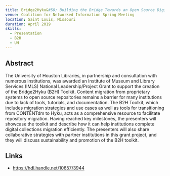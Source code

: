 ```yaml
---
title: Bridge2Hyku&#58; Building the Bridge Towards an Open Source Digital Solution
venue: Coalition for Networked Information Spring Meeting
location: Saint Louis, Missouri
duration: April 2019
skills:
  - Presentation
  - B2H
  - UH
---
```


Abstract
-------

The University of Houston Libraries, in partnership and consultation with numerous institutions, was awarded an Institute of Museum and Library Services (IMLS) National Leadership/Project Grant to support the creation of the Bridge2Hyku (B2H) Toolkit. Content migration from proprietary systems to open source repositories remains a barrier for many institutions due to lack of tools, tutorials, and documentation. The B2H Toolkit, which includes migration strategies and use cases as well as tools for transitioning from CONTENTdm to Hyku, acts as a comprehensive resource to facilitate repository migration. Having reached key milestones, the presenters will showcase the toolkit and describe how it can help institutions complete digital collections migration efficiently. The presenters will also share collaborative strategies with partner institutions in this grant project, and they will discuss sustainability and promotion of the B2H toolkit.


Links
----------

* <https://hdl.handle.net/10657/3944>
